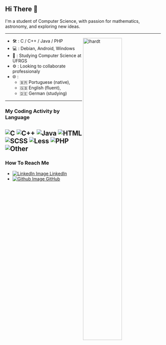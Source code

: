 <!--
	Hello! Thank you if you like this README!

	This README is auto-updatad by Github Actions,
	and many links direct to my pages, so take
	special care if you want to use this
	as an inspiration for your README.

	I would recommend checking out
	github.com/abhisheknaiidu/awesome-github-profile-readme
	and looking for what suits you better.

	Many thanks to @abhisheknaiidu for compiling
	great ideas.
 -->


## Hi There :wave:

I'm a student of Computer Science, with passion for mathematics, astronomy, and exploring new ideas.

---

<img align="right" width="50%" src="https://github-readme-stats.vercel.app/api?username=lhardt&show_icons=true&theme=gotham" alt="lhardt">

- :hammer_and_wrench: : C / C++ / Java / PHP
- :computer: : Debian, Android, Windows
- :seedling: : Studying Computer Science at UFRGS  	
- :gear: : Looking to collaborate professionaly
- :globe_with_meridians: :
	-	:brazil: Portuguese (native),
	-	:uk: English (fluent),
	-	:de: German (studying)

---

### My Coding Activity by Language

![C](https://img.shields.io/static/v1?style=flat-square&label=%E2%A0%80&color=555&labelColor=%23555555&message=C%EF%B8%B131.8%25) ![C++](https://img.shields.io/static/v1?style=flat-square&label=%E2%A0%80&color=555&labelColor=%23f34b7d&message=C%2B%2B%EF%B8%B122.4%25) ![Java](https://img.shields.io/static/v1?style=flat-square&label=%E2%A0%80&color=555&labelColor=%23b07219&message=Java%EF%B8%B110.2%25) ![HTML](https://img.shields.io/static/v1?style=flat-square&label=%E2%A0%80&color=555&labelColor=%23e34c26&message=HTML%EF%B8%B19.3%25) ![SCSS](https://img.shields.io/static/v1?style=flat-square&label=%E2%A0%80&color=555&labelColor=%23c6538c&message=SCSS%EF%B8%B17.9%25) ![Less](https://img.shields.io/static/v1?style=flat-square&label=%E2%A0%80&color=555&labelColor=%231d365d&message=Less%EF%B8%B17.8%25) ![PHP](https://img.shields.io/static/v1?style=flat-square&label=%E2%A0%80&color=555&labelColor=%234F5D95&message=PHP%EF%B8%B13.9%25) ![Other](https://img.shields.io/static/v1?style=flat-square&label=%E2%A0%80&color=555&labelColor=%23ededed&message=Other%EF%B8%B16.4%25) 
---

### How To Reach Me

- [![LinkedIn Image](https://i.stack.imgur.com/gVE0j.png) LinkedIn ](https://www.linkedin.com/in/l%C3%A9o-h-19a468120/)
- [![Github Image](https://i.stack.imgur.com/tskMh.png) GitHub ](https://github.com/lhardt/)
